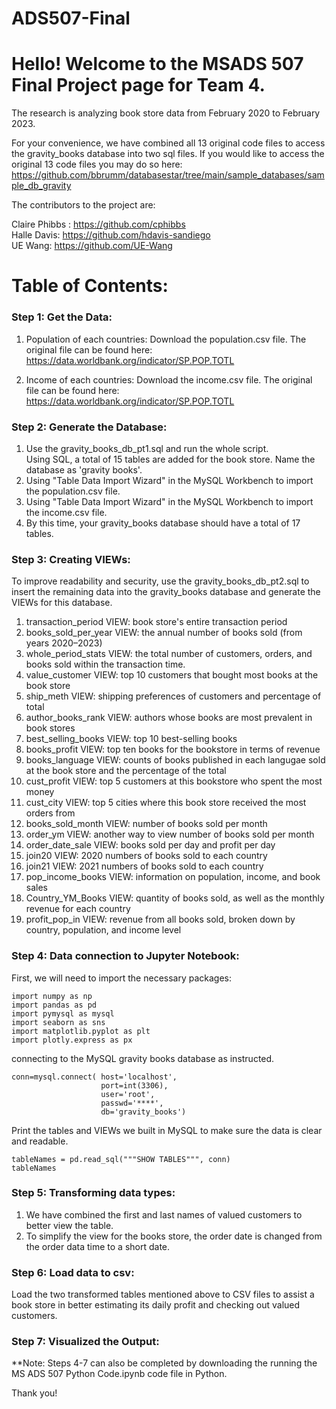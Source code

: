 # ADS507-Final

# Hello! Welcome to the MSADS 507 Final Project page for Team 4.

The research is analyzing book store data from February 2020 to February 2023. 

For your convenience, we have combined all 13 original code files to access the gravity_books database into two sql files. If you would like to access the original 13 code files you may do so here: https://github.com/bbrumm/databasestar/tree/main/sample_databases/sample_db_gravity 

The contributors to the project are: 

Claire Phibbs : https://github.com/cphibbs \
Halle Davis: https://github.com/hdavis-sandiego \
UE Wang: https://github.com/UE-Wang 

# Table of Contents:
### Step 1: Get the Data:

1. Population of each countries: Download the population.csv file. The original file can be found here: https://data.worldbank.org/indicator/SP.POP.TOTL

2. Income of each countries: Download the income.csv file. The original file can be found here: https://data.worldbank.org/indicator/SP.POP.TOTL

### Step 2: Generate the Database:

1. Use the gravity_books_db_pt1.sql and run the whole script.\
Using SQL, a total of 15 tables are added for the book store. Name the database as 'gravity books'. 
2. Using "Table Data Import Wizard" in the MySQL Workbench to import the population.csv file. 
3. Using "Table Data Import Wizard" in the MySQL Workbench to import the income.csv file. 
4. By this time, your gravity_books database should have a total of 17 tables.

### Step 3: Creating VIEWs:
To improve readability and security, use the gravity_books_db_pt2.sql to insert the remaining data into the gravity_books database and generate the VIEWs for this database.

1. transaction_period VIEW: book store's entire transaction period
2. books_sold_per_year VIEW: the annual number of books sold (from years 2020–2023)
3. whole_period_stats VIEW: the total number of customers, orders, and books sold within the transaction time.
4. value_customer VIEW: top 10 customers that bought most books at the book store
5. ship_meth VIEW: shipping preferences of customers and percentage of total
6. author_books_rank VIEW: authors whose books are most prevalent in book stores
7. best_selling_books VIEW: top 10 best-selling books
8. books_profit VIEW: top ten books for the bookstore in terms of revenue
9. books_language VIEW: counts of books published in each langugae sold at the book store and the percentage of the total 
10. cust_profit VIEW: top 5 customers at this bookstore who spent the most money
11. cust_city VIEW: top 5 cities where this book store received the most orders from
12. books_sold_month VIEW: number of books sold per month
13. order_ym VIEW: another way to view number of books sold per month
14. order_date_sale VIEW: books sold per day and profit per day
15. join20 VIEW: 2020 numbers of books sold to each country
16. join21 VIEW: 2021 numbers of books sold to each country
17. pop_income_books VIEW: information on population, income, and book sales
18. Country_YM_Books VIEW: quantity of books sold, as well as the monthly revenue for each country
19. profit_pop_in VIEW: revenue from all books sold, broken down by country, population, and income level

### Step 4: Data connection to Jupyter Notebook:

First, we will need to import the necessary packages:

```
import numpy as np
import pandas as pd
import pymysql as mysql
import seaborn as sns
import matplotlib.pyplot as plt 
import plotly.express as px
```

connecting to the MySQL gravity books database as instructed.
```
conn=mysql.connect( host='localhost',
                    port=int(3306),
                    user='root',
                    passwd='****',
                    db='gravity_books')
```

Print the tables and VIEWs we built in MySQL to make sure the data is clear and readable.
```
tableNames = pd.read_sql("""SHOW TABLES""", conn) 
tableNames
```

### Step 5: Transforming data types:

1. We have combined the first and last names of valued customers to better view the table.
2. To simplify the view for the books store, the order date is changed from the order data time to a short date.

### Step 6: Load data to csv:

Load the two transformed tables mentioned above to CSV files to assist a book store in better estimating its daily profit and checking out valued customers.

### Step 7: Visualized the Output:

**Note: Steps 4-7 can also be completed by downloading the running the MS ADS 507 Python Code.ipynb code file in Python.






























Thank you! 

